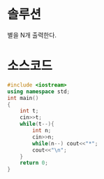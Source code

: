 # 솔루션

별을 N개 출력한다.



# 소스코드

```cpp
#include <iostream>
using namespace std;
int main()
{
    int t;
    cin>>t;
    while(t--){
        int n;
        cin>>n;
        while(n--) cout<<"*";
        cout<<"\n";
    }
    return 0;
}
```

